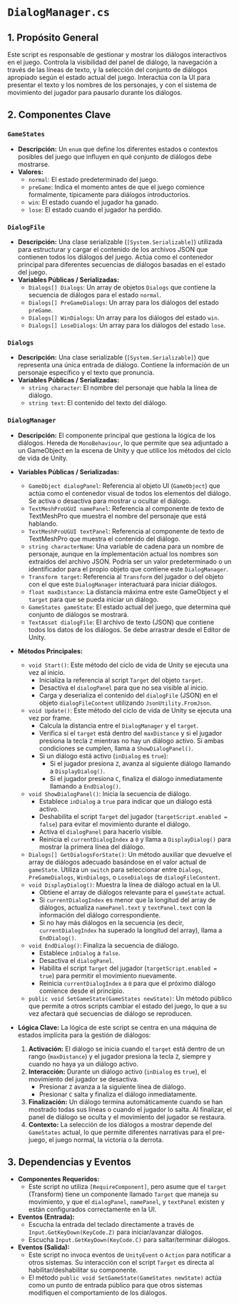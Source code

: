 # `DialogManager.cs`

## 1. Propósito General
Este script es responsable de gestionar y mostrar los diálogos interactivos en el juego. Controla la visibilidad del panel de diálogo, la navegación a través de las líneas de texto, y la selección del conjunto de diálogos apropiado según el estado actual del juego. Interactúa con la UI para presentar el texto y los nombres de los personajes, y con el sistema de movimiento del jugador para pausarlo durante los diálogos.

## 2. Componentes Clave

### `GameStates`
- **Descripción:** Un `enum` que define los diferentes estados o contextos posibles del juego que influyen en qué conjunto de diálogos debe mostrarse.
- **Valores:**
    - `normal`: El estado predeterminado del juego.
    - `preGame`: Indica el momento antes de que el juego comience formalmente, típicamente para diálogos introductorios.
    - `win`: El estado cuando el jugador ha ganado.
    - `lose`: El estado cuando el jugador ha perdido.

### `DialogFile`
- **Descripción:** Una clase serializable (`[System.Serializable]`) utilizada para estructurar y cargar el contenido de los archivos JSON que contienen todos los diálogos del juego. Actúa como el contenedor principal para diferentes secuencias de diálogos basadas en el estado del juego.
- **Variables Públicas / Serializadas:**
    - `Dialogs[] Dialogs`: Un array de objetos `Dialogs` que contiene la secuencia de diálogos para el estado `normal`.
    - `Dialogs[] PreGameDialogs`: Un array para los diálogos del estado `preGame`.
    - `Dialogs[] WinDialogs`: Un array para los diálogos del estado `win`.
    - `Dialogs[] LoseDialogs`: Un array para los diálogos del estado `lose`.

### `Dialogs`
- **Descripción:** Una clase serializable (`[System.Serializable]`) que representa una única entrada de diálogo. Contiene la información de un personaje específico y el texto que pronuncia.
- **Variables Públicas / Serializadas:**
    - `string character`: El nombre del personaje que habla la línea de diálogo.
    - `string text`: El contenido del texto del diálogo.

### `DialogManager`
- **Descripción:** El componente principal que gestiona la lógica de los diálogos. Hereda de `MonoBehaviour`, lo que permite que sea adjuntado a un GameObject en la escena de Unity y que utilice los métodos del ciclo de vida de Unity.
- **Variables Públicas / Serializadas:**
    - `GameObject dialogPanel`: Referencia al objeto UI (`GameObject`) que actúa como el contenedor visual de todos los elementos del diálogo. Se activa o desactiva para mostrar u ocultar el diálogo.
    - `TextMeshProUGUI namePanel`: Referencia al componente de texto de TextMeshPro que muestra el nombre del personaje que está hablando.
    - `TextMeshProUGUI textPanel`: Referencia al componente de texto de TextMeshPro que muestra el contenido del diálogo.
    - `string characterName`: Una variable de cadena para un nombre de personaje, aunque en la implementación actual los nombres son extraídos del archivo JSON. Podría ser un valor predeterminado o un identificador para el propio objeto que contiene este `DialogManager`.
    - `Transform target`: Referencia al `Transform` del jugador o del objeto con el que este `DialogManager` interactuará para iniciar diálogos.
    - `float maxDistance`: La distancia máxima entre este GameObject y el `target` para que se pueda iniciar un diálogo.
    - `GameStates gameState`: El estado actual del juego, que determina qué conjunto de diálogos se mostrará.
    - `TextAsset dialogFile`: El archivo de texto (JSON) que contiene todos los datos de los diálogos. Se debe arrastrar desde el Editor de Unity.

- **Métodos Principales:**
    - `void Start()`: Este método del ciclo de vida de Unity se ejecuta una vez al inicio.
        - Inicializa la referencia al script `Target` del objeto `target`.
        - Desactiva el `dialogPanel` para que no sea visible al inicio.
        - Carga y deserializa el contenido del `dialogFile` (JSON) en el objeto `dialogFileContent` utilizando `JsonUtility.FromJson`.
    - `void Update()`: Este método del ciclo de vida de Unity se ejecuta una vez por frame.
        - Calcula la distancia entre el `DialogManager` y el `target`.
        - Verifica si el `target` está dentro del `maxDistance` y si el jugador presiona la tecla `Z` mientras no hay un diálogo activo. Si ambas condiciones se cumplen, llama a `ShowDialogPanel()`.
        - Si un diálogo está activo (`inDialog` es `true`):
            - Si el jugador presiona `Z`, avanza al siguiente diálogo llamando a `DisplayDialog()`.
            - Si el jugador presiona `C`, finaliza el diálogo inmediatamente llamando a `EndDialog()`.
    - `void ShowDialogPanel()`: Inicia la secuencia de diálogo.
        - Establece `inDialog` a `true` para indicar que un diálogo está activo.
        - Deshabilita el script `Target` del jugador (`targetScript.enabled = false`) para evitar el movimiento durante el diálogo.
        - Activa el `dialogPanel` para hacerlo visible.
        - Reinicia el `currentDialogIndex` a `0` y llama a `DisplayDialog()` para mostrar la primera línea del diálogo.
    - `Dialogs[] GetDialogsForState()`: Un método auxiliar que devuelve el array de diálogos adecuado basándose en el valor actual de `gameState`. Utiliza un `switch` para seleccionar entre `Dialogs`, `PreGameDialogs`, `WinDialogs`, o `LoseDialogs` de `dialogFileContent`.
    - `void DisplayDialog()`: Muestra la línea de diálogo actual en la UI.
        - Obtiene el array de diálogos relevante para el `gameState` actual.
        - Si `currentDialogIndex` es menor que la longitud del array de diálogos, actualiza `namePanel.text` y `textPanel.text` con la información del diálogo correspondiente.
        - Si no hay más diálogos en la secuencia (es decir, `currentDialogIndex` ha superado la longitud del array), llama a `EndDialog()`.
    - `void EndDialog()`: Finaliza la secuencia de diálogo.
        - Establece `inDialog` a `false`.
        - Desactiva el `dialogPanel`.
        - Habilita el script `Target` del jugador (`targetScript.enabled = true`) para permitir el movimiento nuevamente.
        - Reinicia `currentDialogIndex` a `0` para que el próximo diálogo comience desde el principio.
    - `public void SetGameState(GameStates newState)`: Un método público que permite a otros scripts cambiar el estado del juego, lo que a su vez afectará qué secuencias de diálogo se reproducen.

- **Lógica Clave:**
    La lógica de este script se centra en una máquina de estados implícita para la gestión de diálogos:
    1.  **Activación:** El diálogo se inicia cuando el `target` está dentro de un rango (`maxDistance`) y el jugador presiona la tecla `Z`, siempre y cuando no haya ya un diálogo activo.
    2.  **Interacción:** Durante un diálogo activo (`inDialog` es `true`), el movimiento del jugador se desactiva.
        *   Presionar `Z` avanza a la siguiente línea de diálogo.
        *   Presionar `C` salta y finaliza el diálogo inmediatamente.
    3.  **Finalización:** Un diálogo termina automáticamente cuando se han mostrado todas sus líneas o cuando el jugador lo salta. Al finalizar, el panel de diálogo se oculta y el movimiento del jugador se restaura.
    4.  **Contexto:** La selección de los diálogos a mostrar depende del `GameStates` actual, lo que permite diferentes narrativas para el pre-juego, el juego normal, la victoria o la derrota.

## 3. Dependencias y Eventos
- **Componentes Requeridos:**
    - Este script no utiliza `[RequireComponent]`, pero asume que el `target` (Transform) tiene un componente llamado `Target` que maneja su movimiento, y que el `dialogPanel`, `namePanel`, y `textPanel` existen y están configurados correctamente en la UI.
- **Eventos (Entrada):**
    - Escucha la entrada del teclado directamente a través de `Input.GetKeyDown(KeyCode.Z)` para iniciar/avanzar diálogos.
    - Escucha `Input.GetKeyDown(KeyCode.C)` para saltar/terminar diálogos.
- **Eventos (Salida):**
    - Este script no invoca eventos de `UnityEvent` o `Action` para notificar a otros sistemas. Su interacción con el script `Target` es directa al habilitar/deshabilitar su componente.
    - El método `public void SetGameState(GameStates newState)` actúa como un punto de entrada público para que otros sistemas modifiquen el comportamiento de los diálogos.